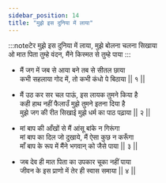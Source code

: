 ```yaml
---
sidebar_position: 14
title: "मुझे इस दुनिया में लाया"
---
```


:::noteटेर
मुझे इस दुनिया में लाया, मुझे बोलना चलना सिखाया <br/>
ओ मात पिता तुम्हे वंदन, मैंने किस्मत से तुम्हे पाया
:::

- मैं जग में जब से आया बने तब से सीतल छाया <br/>
  कभी सहलाया गोद में, तो कभी कंधो पे बिठाया || १ ||

- मैं उठ कर सर चल पाऊं, इस लायक तुमने किया है <br/>
  कही हाथ नहीं फैलाउँ मुझे तुमने इतना दिया है <br/>
  मुझे जग की रीत सिखाई मुझे धर्म का पाठ पढ़ाया || २ ||

- मां बाप की आँखों से मैं आंसू बांके न गिरूंगा <br/>
  मां बाप का दिल जो दुखाये, मैं ऐसा कुछ न करूँगा <br/>
  माँ बाप के रूप में मैंने भगवान् को जैसे पाया || ३ ||

- जब देव ही मात पिता का उपकार चूका नहीं पाया <br/>
  जीवन के इस प्राणो में तेर ही स्वास समाया || ४ ||
